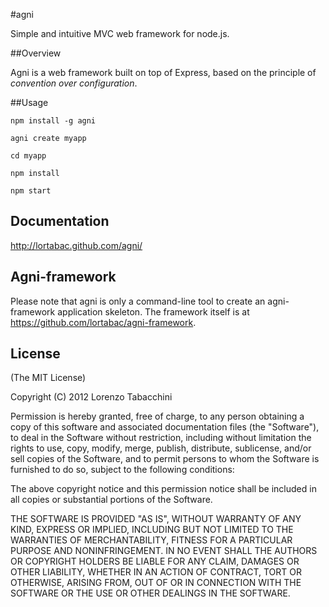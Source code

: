 #agni

Simple and intuitive MVC web framework for node.js.

##Overview

Agni is a web framework built on top of Express, based on the principle
of _convention over configuration_.

##Usage

`npm install -g agni`

`agni create myapp`

`cd myapp`

`npm install`

`npm start`

## Documentation

http://lortabac.github.com/agni/

## Agni-framework

Please note that agni is only a command-line tool to create an agni-framework application skeleton.
The framework itself is at https://github.com/lortabac/agni-framework.

## License

(The MIT License)

Copyright (C) 2012 Lorenzo Tabacchini

Permission is hereby granted, free of charge, to any person obtaining a copy of
this software and associated documentation files (the "Software"), to deal in
the Software without restriction, including without limitation the rights to
use, copy, modify, merge, publish, distribute, sublicense, and/or sell copies of
the Software, and to permit persons to whom the Software is furnished to do so,
subject to the following conditions:

The above copyright notice and this permission notice shall be included in all
copies or substantial portions of the Software.

THE SOFTWARE IS PROVIDED "AS IS", WITHOUT WARRANTY OF ANY KIND, EXPRESS OR
IMPLIED, INCLUDING BUT NOT LIMITED TO THE WARRANTIES OF MERCHANTABILITY, FITNESS
FOR A PARTICULAR PURPOSE AND NONINFRINGEMENT. IN NO EVENT SHALL THE AUTHORS OR
COPYRIGHT HOLDERS BE LIABLE FOR ANY CLAIM, DAMAGES OR OTHER LIABILITY, WHETHER
IN AN ACTION OF CONTRACT, TORT OR OTHERWISE, ARISING FROM, OUT OF OR IN
CONNECTION WITH THE SOFTWARE OR THE USE OR OTHER DEALINGS IN THE SOFTWARE.
